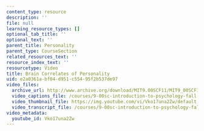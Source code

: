 ```yaml
---
content_type: resource
description: ''
file: null
learning_resource_types: []
optional_tab_title: ''
optional_text: ''
parent_title: Personality
parent_type: CourseSection
related_resources_text: ''
resource_index_text: ''
resourcetype: Video
title: Brain Correlates of Personality
uid: e2a0361a-bf04-d951-c554-95f2b537de97
video_files:
  archive_url: http://www.archive.org/download/MIT9.00SCF11/MIT9_00SCF11_lec16_300k.mp4
  video_captions_file: /courses/9-00sc-introduction-to-psychology-fall-2011/c81fbf7bb30f5729b7076d55646f1aef_Vko17una2Zw.vtt
  video_thumbnail_file: https://img.youtube.com/vi/Vko17una2Zw/default.jpg
  video_transcript_file: /courses/9-00sc-introduction-to-psychology-fall-2011/e7d81048b1d8ab9c0bad990e8e1f7d1b_Vko17una2Zw.pdf
video_metadata:
  youtube_id: Vko17una2Zw
---
```

